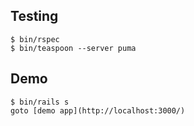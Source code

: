 ## Testing

    $ bin/rspec
    $ bin/teaspoon --server puma

## Demo
    $ bin/rails s
    goto [demo app](http://localhost:3000/)